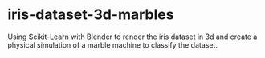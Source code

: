 # iris-dataset-3d-marbles
Using Scikit-Learn with Blender to render the iris dataset in 3d and create a physical simulation of a marble machine to classify the dataset.
